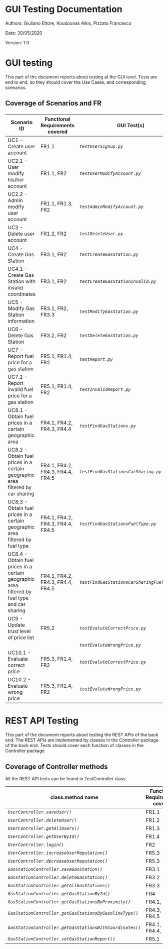 # GUI  Testing Documentation 

Authors: Giuliano Ettore, Koudounas Alkis, Pizzato Francesco

Date: 30/05/2020

Version: 1.0

# GUI testing

This part of the document reports about testing at the GUI level. Tests are end to end, so they should cover the Use Cases, and corresponding scenarios.

## Coverage of Scenarios and FR


<!-- Complete this table (from IntegrationApiTestReport.md) with the column on the right. In the GUI Test column, report the name of the .py  file with the test case you created. -->


### 
         
| Scenario ID                                                                                   | Functional Requirements covered | GUI Test(s)                                        |
| --------------------------------------------------------------------------------------------- | ------------------------------- | -------------------------------------------------- | 
| UC1 - Create user account                                                                     | FR1.1                         | _`testUserSignup.py`_                                |
| UC2.1 - User modify his/her account                                                           | FR1.1, FR2                    | _`testUserModifyAccount.py`_                         |
| UC2.2 - Admin modify user account                                                             | FR1.1, FR1.3, FR2             | _`testAdminModifyAccount.py`_                        |
| UC3 - Delete user account                                                                     | FR1.2, FR2                    | _`testDeleteUser.py`_                                |
| UC4 - Create Gas Station                                                                      | FR3.1, FR2                    | _`testCreateGasStation.py`_                          |
| UC4.1 - Create Gas Station with invalid coordinates                                           | FR3.1, FR2                    | _`testCreateGasStationInvalid.py`_                   |
| UC5 - Modify Gas Station information                                                          | FR3.1, FR2, FR3.3             | _`testModifyGasStation.py`_                          |
| UC6 - Delete Gas Station                                                                      | FR3.2, FR2                    | _`testDeleteGasStation.py`_                          |
| UC7 - Report fuel price for a gas station                                                     | FR5.1, FR1.4, FR2             | _`testReport.py`_                                    |
| UC7.1 - Report invalid fuel price for a gas station                                           | FR5.1, FR1.4, FR2             | _`testInvalidReport.py`_                             |
| UC8.1 - Obtain fuel prices in a certain geographic area                                       | FR4.1, FR4.2, FR4.3, FR4.4    | _`testFindGasStations.py`_                           |
| UC8.2 - Obtain fuel prices in a certain geographic area filtered by car sharing               | FR4.1, FR4.2, FR4.3, FR4.4, FR4.5 | _`testFindGasStationsCarSharing.py`_             |
| UC8.3 - Obtain fuel prices in a certain geographic area filtered by fuel type                 | FR4.1, FR4.2, FR4.3, FR4.4, FR4.5 | _`testFindGasStationsFuelType.py`_               |
| UC8.4 - Obtain fuel prices in a certain geographic area filtered by fuel type and car sharing | FR4.1, FR4.2, FR4.3, FR4.4, FR4.5 | _`testFindGasStationsCarSharingFuelType.py`_     |
| UC9 - Update trust level of price list                                                        | FR5.2                         | _`testEvaluteCorrectPrice.py`_                       |
|                                                                                               |                               | _`testEvaluteWrongPrice.py`_                         |
| UC10.1 - Evaluate correct price                                                               | FR5.3, FR1.4, FR2             | _`testEvaluteCorrectPrice.py`_                       |
| UC10.2 - Evaluate wrong price                                                                 | FR5.3, FR1.4, FR2             | _`testEvaluteWrongPrice.py`_                         |
         


# REST  API  Testing

This part of the document reports about testing the REST APIs of the back end. The REST APIs are implemented by classes in the Controller package of the back end. 
Tests should cover each function of classes in the Controller package

## Coverage of Controller methods


<Report in this table the test cases defined to cover all methods in Controller classes >

All the REST API tests can be found in TestController class.

| class.method name                                          | Functional Requirements covered   | REST  API Test(s)                      | 
| ---------------------------------------------------------- | --------------------------------- | -------------------------------------  | 
| _`UserController.saveUser()`_                              | FR1.1                             | _`testSaveUser()`_                     | 
| _`UserController.deleteUser()`_                            | FR1.2                             | _`testDeleteUser()`_                   |
| _`UserController.getAllUsers()`_                           | FR1.3                             | _`testGetAllUsers()`_                  |
| _`UserController.getUserById()`_                           | FR1.4                             | _`testGetUser()`_                      | 
| _`UserController.login()`_                                 | FR2                               | _`testLogin()`_                        |
| _`UserController.increaseUserReputation()`_                | FR5.3                             | _`testIncreaseUserReputation()`_       | 
| _`UserController.decreaseUserReputation()`_                | FR5.3                             | _`testDecreaseUserReputation()`_       | 
| _`GasStationController.saveGasStation()`_                  | FR3.1                             | _`testSaveGasStation()`_               |   
| _`GasStationController.deleteGasStation()`_                | FR3.2                             | _`testDeleteGasStation()`_             | 
| _`GasStationController.getAllGasStations()`_               | FR3.3                             | _`testGetAllGasStations()`_            |
| _`GasStationController.getGasStationById()`_               | FR4                               | _`testGetGasStationById()`_            | 
| _`GasStationController.getGasStationsByProximity()`_       | FR4.1, FR4.3                      | _`testGetGasStationsByProximity()`_    | 
| _`GasStationController.getGasStationsByGasolineType()`_    | FR4.3, FR4.4, FR4.5               | _`testGetGasStationsByGasolineType()`_ | 
| _`GasStationController.getGasStationsWithCoordinates()`_   | FR4.1, FR4.3, FR4.4, FR4.5        | _`testGetGasStationsWithCoordinates()`_| 
| _`GasStationController.setGasStationReport()`_             | FR5.1                             | _`testSetGasStationReport()`_          | 


           